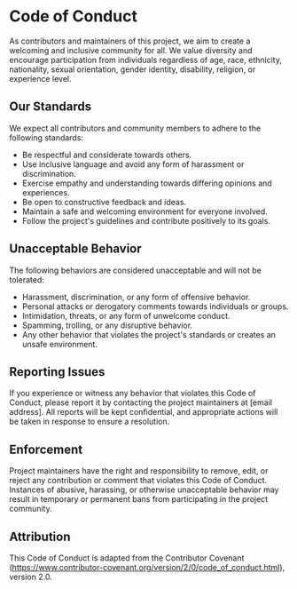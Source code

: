 # Code of Conduct

As contributors and maintainers of this project, we aim to create a welcoming and inclusive community for all. We value diversity and encourage participation from individuals regardless of age, race, ethnicity, nationality, sexual orientation, gender identity, disability, religion, or experience level.

## Our Standards

We expect all contributors and community members to adhere to the following standards:

- Be respectful and considerate towards others.
- Use inclusive language and avoid any form of harassment or discrimination.
- Exercise empathy and understanding towards differing opinions and experiences.
- Be open to constructive feedback and ideas.
- Maintain a safe and welcoming environment for everyone involved.
- Follow the project's guidelines and contribute positively to its goals.

## Unacceptable Behavior

The following behaviors are considered unacceptable and will not be tolerated:

- Harassment, discrimination, or any form of offensive behavior.
- Personal attacks or derogatory comments towards individuals or groups.
- Intimidation, threats, or any form of unwelcome conduct.
- Spamming, trolling, or any disruptive behavior.
- Any other behavior that violates the project's standards or creates an unsafe environment.

## Reporting Issues

If you experience or witness any behavior that violates this Code of Conduct, please report it by contacting the project maintainers at [email address]. All reports will be kept confidential, and appropriate actions will be taken in response to ensure a resolution.

## Enforcement

Project maintainers have the right and responsibility to remove, edit, or reject any contribution or comment that violates this Code of Conduct. Instances of abusive, harassing, or otherwise unacceptable behavior may result in temporary or permanent bans from participating in the project community.

## Attribution

This Code of Conduct is adapted from the Contributor Covenant (https://www.contributor-covenant.org/version/2/0/code_of_conduct.html), version 2.0.



